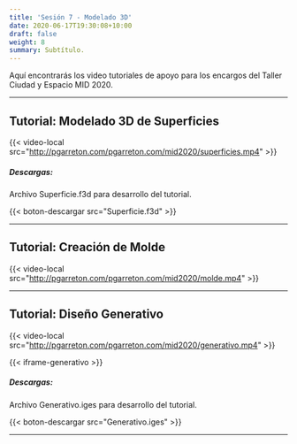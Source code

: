 ```yaml
---
title: 'Sesión 7 - Modelado 3D'
date: 2020-06-17T19:30:08+10:00
draft: false
weight: 8
summary: Subtítulo.
---
```


Aquí encontrarás los video tutoriales de apoyo para los encargos del Taller Ciudad y Espacio MID 2020. 

---

## Tutorial: Modelado 3D de Superficies

{{< video-local src="http://pgarreton.com/pgarreton.com/mid2020/superficies.mp4" >}}

##### Descargas: 

Archivo Superficie.f3d para desarrollo del tutorial.

{{< boton-descargar src="Superficie.f3d" >}}

---

## Tutorial: Creación de Molde

{{< video-local src="http://pgarreton.com/pgarreton.com/mid2020/molde.mp4" >}}

---

## Tutorial: Diseño Generativo

{{< video-local src="http://pgarreton.com/pgarreton.com/mid2020/generativo.mp4" >}}

{{< iframe-generativo >}}

##### Descargas: 

Archivo Generativo.iges para desarrollo del tutorial.

{{< boton-descargar src="Generativo.iges" >}}

---


